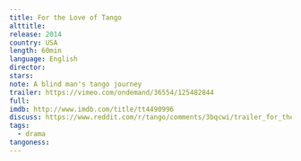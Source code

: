 ```yaml
---
title: For the Love of Tango
alttitle:
release: 2014
country: USA
length: 60min
language: English
director:
stars:
note: A blind man's tango journey
trailer: https://vimeo.com/ondemand/36554/125482844
full:
imdb: http://www.imdb.com/title/tt4490996
discuss: https://www.reddit.com/r/tango/comments/3bqcwi/trailer_for_the_love_of_tango_60min_2014_usa_by/
tags:
  - drama
tangoness:
---
```


